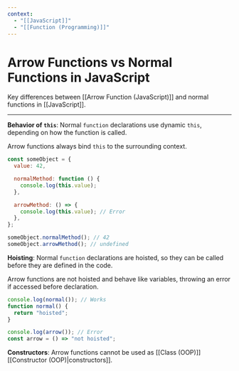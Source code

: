 ```yaml
---
context:
  - "[[JavaScript]]"
  - "[[Function (Programming)]]"
---
```


# Arrow Functions vs Normal Functions in JavaScript

Key differences between [[Arrow Function (JavaScript)]] and normal functions in [[JavaScript]].

---

**Behavior of `this`**:
Normal `function` declarations use dynamic `this`, depending on how the function is called.

Arrow functions always bind `this` to the surrounding context.

```js
const someObject = {
  value: 42,

  normalMethod: function () {
    console.log(this.value);
  },

  arrowMethod: () => {
    console.log(this.value); // Error
  },
};

someObject.normalMethod(); // 42
someObject.arrowMethod(); // undefined
```

**Hoisting**:
Normal `function` declarations are hoisted, so they can be called before they are defined in the code.

Arrow functions are not hoisted and behave like variables, throwing an error if accessed before declaration.

```js
console.log(normal()); // Works
function normal() {
  return "hoisted";
}

console.log(arrow()); // Error
const arrow = () => "not hoisted";
```

**Constructors**:
Arrow functions cannot be used as [[Class (OOP)]] [[Constructor (OOP)|constructors]].

